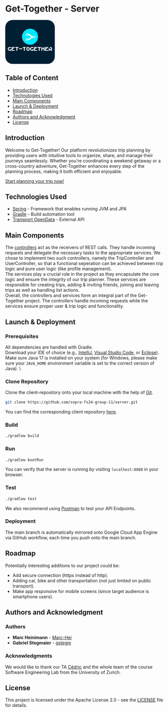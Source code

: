 # **Get-Together - Server**

<img src=https://github.com/sopra-fs24-group-11/client/blob/main/src/graphics/Get-Together.png />

## Table of Content

- [Introduction](#introduction)
- [Technologies Used](#technologies-used)
- [Main Components](#main-components)
- [Launch & Deployment](#launch--deployment)
- [Roadmap](#roadmap)
- [Authors and Acknowledgment](#authors-and-acknowledgment)
- [License](#license)

## Introduction
Welcome to Get-Together! Our platform revolutionizes trip planning by providing users with intuitive tools to organize, share, and manage their journeys seamlessly. Whether you're coordinating a weekend getaway or a cross-country adventure, Get-Together enhances every step of the planning process, making it both efficient and enjoyable.


[Start planning your trip now!](http://sopra-fs24-group-11-client.oa.r.appspot.com/)


## Technologies Used
* [Spring](https://spring.io/projects/spring-framework) - Framework that enables running JVM and JPA
* [Gradle](https://gradle.org/) - Build automation tool
* [Transport OpenData](https://transport.opendata.ch/docs.html) - External API



## Main Components

The [controllers](https://github.com/sopra-fs24-group-11/server/tree/main/src/main/java/ch/uzh/ifi/hase/soprafs24/controller) act as the receivers of REST calls. They handle incoming requests and delegate the necessary tasks to the appropriate services. We chose to implement two such controllers, namely the TripController and UserController, so that a functional seperation can be achieved between trip logic and pure user logic (like profile management).<br />
The services play a crucial role in the project as they encapsulate the core logic and ensure the integrity of our trip planner. These services are responsible for creating trips, adding & inviting friends, joining and leaving trips as well as handling list actions.<br />
Overall, the controllers and services form an integral part of the Get-Together project. The controllers handle incoming requests while the services ensure proper user & trip logic and functionality.


## Launch & Deployment
### Prerequisites
All dependencies are handled with Gradle. <br />
Download your IDE of choice (e.g., [IntelliJ](https://www.jetbrains.com/idea/download/), [Visual Studio Code](https://code.visualstudio.com/), or [Eclipse](http://www.eclipse.org/downloads/)). Make sure Java 17 is installed on your system (for Windows, please make sure your `JAVA_HOME` environment variable is set to the correct version of Java). \

### Clone Repository
Clone the client-repository onto your local machine with the help of [Git](https://git-scm.com/downloads).

```bash 
git clone https://github.com/sopra-fs24-group-11/server.git
```
You can find the corresponding client repository [here](https://github.com/sopra-fs24-group-11/client).

### Build

```bash
./gradlew build
```

### Run

```bash
./gradlew bootRun
```
You can verify that the server is running by visiting `localhost:8080` in your browser.

### Test

```bash
./gradlew test
```
We also recommend using [Postman](https://www.getpostman.com) to test your API Endpoints.

### Deployment
The main branch is automatically mirrored onto Google Cloud App Engine via GitHub workflow, each time you push onto the main branch. 


## Roadmap
Potentially interesting additions to our project could be:
- Add secure connection (https instead of http).
- Adding car, bike and other transportation (not just limited on public transport).
- Make app responsive for mobile screens (since target audience is smartphone users).

## Authors and Acknowledgment

### Authors
* **Marc Heinimann** - [Marc-Hei](https://github.com/Marc-hei)
* **Gabriel Stegmaier** - [gstegm](https://github.com/gstegm)

### Acknowledgments
We  would like to thank our TA [Cédric](https://github.com/cedric-vr) and the whole team of the course Software Engineering Lab from the University of Zurich.

## License
This project is licensed under the Apache License 2.0 - see the [LICENSE](https://github.com/sopra-fs24-group-11/server/blob/main/LICENSE) file for details.
